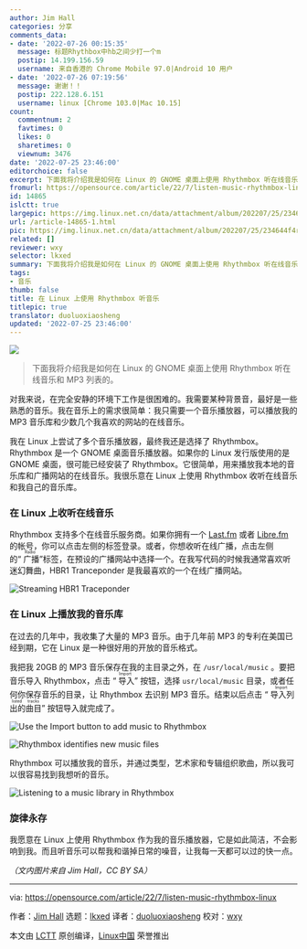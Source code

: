 ```yaml
---
author: Jim Hall
categories: 分享
comments_data:
- date: '2022-07-26 00:15:35'
  message: 标题Rhythbox中hb之间少打一个m
  postip: 14.199.156.59
  username: 来自香港的 Chrome Mobile 97.0|Android 10 用户
- date: '2022-07-26 07:19:56'
  message: 谢谢！！
  postip: 222.128.6.151
  username: linux [Chrome 103.0|Mac 10.15]
count:
  commentnum: 2
  favtimes: 0
  likes: 0
  sharetimes: 0
  viewnum: 3476
date: '2022-07-25 23:46:00'
editorchoice: false
excerpt: 下面我将介绍我是如何在 Linux 的 GNOME 桌面上使用 Rhythmbox 听在线音乐和 MP3 列表的。
fromurl: https://opensource.com/article/22/7/listen-music-rhythmbox-linux
id: 14865
islctt: true
largepic: https://img.linux.net.cn/data/attachment/album/202207/25/234644f4rgrx1vrpgfk86n.jpg
url: /article-14865-1.html
pic: https://img.linux.net.cn/data/attachment/album/202207/25/234644f4rgrx1vrpgfk86n.jpg.thumb.jpg
related: []
reviewer: wxy
selector: lkxed
summary: 下面我将介绍我是如何在 Linux 的 GNOME 桌面上使用 Rhythmbox 听在线音乐和 MP3 列表的。
tags:
- 音乐
thumb: false
title: 在 Linux 上使用 Rhythmbox 听音乐
titlepic: true
translator: duoluoxiaosheng
updated: '2022-07-25 23:46:00'
---
```


![](/data/attachment/album/202207/25/234644f4rgrx1vrpgfk86n.jpg)



> 
> 下面我将介绍我是如何在 Linux 的 GNOME 桌面上使用 Rhythmbox 听在线音乐和 MP3 列表的。
> 
> 
> 


对我来说，在完全安静的环境下工作是很困难的。我需要某种背景音，最好是一些熟悉的音乐。我在音乐上的需求很简单：我只需要一个音乐播放器，可以播放我的 MP3 音乐库和少数几个我喜欢的网站的在线音乐。


我在 Linux 上尝试了多个音乐播放器，最终我还是选择了 Rhythmbox。 Rhythmbox 是一个 GNOME 桌面音乐播放器。如果你的 Linux 发行版使用的是 GNOME 桌面，很可能已经安装了 Rhythmbox。它很简单，用来播放我本地的音乐库和广播网站的在线音乐。我很乐意在 Linux 上使用 Rhythmbox 收听在线音乐和我自己的音乐库。


### 在 Linux 上收听在线音乐


Rhythmbox 支持多个在线音乐服务商。如果你拥有一个 [Last.fm](http://Last.fm) 或者 [Libre.fm](http://Libre.fm) 的帐号，你可以点击左侧的标签登录。或者，你想收听在线广播，点击左侧的“<ruby> 广播 <rt>  Radio </rt></ruby>”标签，在预设的广播网站中选择一个。在我写代码的时候我通常喜欢听迷幻舞曲，HBR1 Tranceponder 是我最喜欢的一个在线广播网站。


![Streaming HBR1 Traceponder](/data/attachment/album/202207/25/234651q8h87gngmhgzn46g.png)


### 在 Linux 上播放我的音乐库


在过去的几年中，我收集了大量的 MP3 音乐。由于几年前 MP3 的专利在美国已经到期，它在 Linux 是一种很好用的开放的音乐格式。


我把我 20GB 的 MP3 音乐保存在我的主目录之外，在 `/usr/local/music` 。要把音乐导入 Rhythmbox，点击 “<ruby> 导入 <rt>  Import </rt></ruby>” 按钮，选择 `usr/local/music` 目录，或者任何你保存音乐的目录，让 Rhythmbox 去识别 MP3 音乐。结束以后点击 “<ruby> 导入列出的曲目 <rt>  Import listed tracks </rt></ruby>” 按钮导入就完成了。


![Use the Import button to add music to Rhythmbox](/data/attachment/album/202207/25/234651s0b3p3d7zrkb3353.png)


![Rhythmbox identifies new music files](/data/attachment/album/202207/25/234652kajlc4wmmll0lljj.png)


Rhythmbox 可以播放我的音乐，并通过类型，艺术家和专辑组织歌曲，所以我可以很容易找到我想听的音乐。


![Listening to a music library in Rhythmbox](/data/attachment/album/202207/25/234652nfi4fzbj4caaq04r.png)


### 旋律永存


我愿意在 Linux 上使用 Rhythmbox 作为我的音乐播放器，它是如此简洁，不会影响到我。而且听音乐可以帮我和谐掉日常的噪音，让我每一天都可以过的快一点。


*（文内图片来自 Jim Hall，CC BY SA）*




---


via: <https://opensource.com/article/22/7/listen-music-rhythmbox-linux>


作者：[Jim Hall](https://opensource.com/users/jim-hall) 选题：[lkxed](https://github.com/lkxed) 译者：[duoluoxiaosheng](https://github.com/duoluoxiaosheng) 校对：[wxy](https://github.com/wxy)


本文由 [LCTT](https://github.com/LCTT/TranslateProject) 原创编译，[Linux中国](https://linux.cn/) 荣誉推出